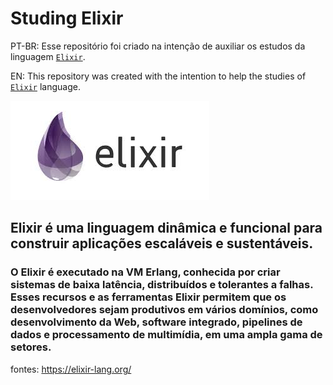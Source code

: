 # Studing Elixir
PT-BR: Esse repositório foi criado na intenção de auxiliar os estudos da linguagem [```Elixir```](https://elixir-lang.org/).

EN: This repository was created with the intention to help the studies of [```Elixir```](https://elixir-lang.org/) language.

![elixir-logo](assets/elixir-logo.jpg)

## Elixir é uma linguagem dinâmica e funcional para construir aplicações escaláveis ​​e sustentáveis. 

### O Elixir é executado na VM Erlang, conhecida por criar sistemas de baixa latência, distribuídos e tolerantes a falhas. Esses recursos e as ferramentas Elixir permitem que os desenvolvedores sejam produtivos em vários domínios, como desenvolvimento da Web, software integrado, pipelines de dados e processamento de multimídia, em uma ampla gama de setores.

fontes: https://elixir-lang.org/